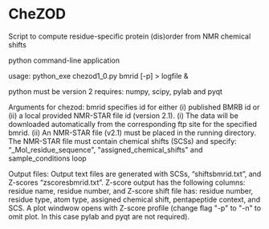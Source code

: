 # CheZOD
Script to compute residue-specific protein (dis)order from NMR chemical shifts

python command-line application

usage: python_exe chezod1_0.py bmrid [-p] > logfile &

python must be version 2
requires: numpy, scipy, pylab and pyqt

Arguments for chezod:
bmrid specifies id for either (i) published BMRB id or (ii) a local provided NMR-STAR file id (version 2.1).
 (i) The data will be downloaded automatically from the corresponding ftp site for the specified bmrid.
 (ii) An NMR-STAR file (v2.1) must be placed in the running directory.
The NMR-STAR file must contain chemical shifts (SCSs) and specify: “_Mol_residue_sequence", "assigned_chemical_shifts" and sample_conditions loop

Output files:
Output text files are generated with SCSs, “shiftsbmrid.txt”, and Z-scores “zscoresbmrid.txt”.
Z-score output has the following columns: residue name, residue number, and Z-score
shift file has: residue number, residue type, atom type, assigned chemical shift, pentapeptide context, and SCS. 
A plot windwow opens with Z-score profile (change flag "-p" to "-n" to omit plot. In this case pylab and pyqt are not required).
